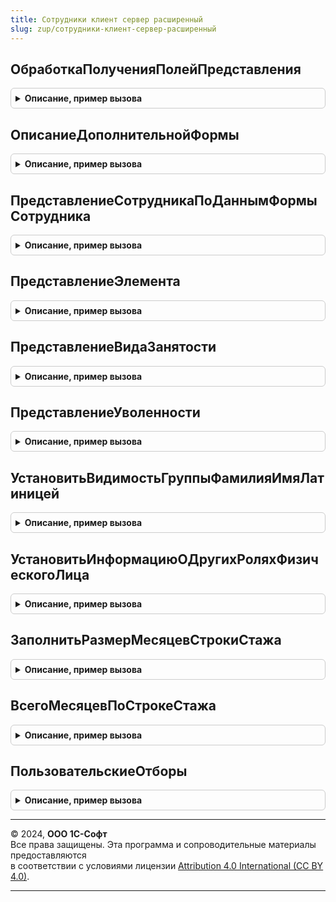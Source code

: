 ```yaml
---
title: Сотрудники клиент сервер расширенный
slug: zup/сотрудники-клиент-сервер-расширенный
---
```



## ОбработкаПолученияПолейПредставления
<details style="margin: 1em 0; padding: 0.5em; border: 1px solid #ccc; border-radius: 6px;">

<summary style="font-weight: bold; cursor: pointer;">Описание, пример вызова</summary>

```bsl

Процедура ОбработкаПолученияПолейПредставления(Поля, СтандартнаяОбработка) Экспорт
```

Пример вызова
```bsl
СотрудникиКлиентСерверРасширенный.ОбработкаПолученияПолейПредставления(Поля, СтандартнаяОбработка) 
```
</details>

## ОписаниеДополнительнойФормы
<details style="margin: 1em 0; padding: 0.5em; border: 1px solid #ccc; border-radius: 6px;">

<summary style="font-weight: bold; cursor: pointer;">Описание, пример вызова</summary>

```bsl

Функция ОписаниеДополнительнойФормы(ИмяОткрываемойФормы) Экспорт
```

Пример вызова
```bsl
Результат = СотрудникиКлиентСерверРасширенный.ОписаниеДополнительнойФормы(ИмяОткрываемойФормы) 
```
</details>

## ПредставлениеСотрудникаПоДаннымФормыСотрудника
<details style="margin: 1em 0; padding: 0.5em; border: 1px solid #ccc; border-radius: 6px;">

<summary style="font-weight: bold; cursor: pointer;">Описание, пример вызова</summary>

```bsl

Функция ПредставлениеСотрудникаПоДаннымФормыСотрудника(Форма) Экспорт
```

Пример вызова
```bsl
Результат = СотрудникиКлиентСерверРасширенный.ПредставлениеСотрудникаПоДаннымФормыСотрудника(Форма) 
```
</details>

## ПредставлениеЭлемента
<details style="margin: 1em 0; padding: 0.5em; border: 1px solid #ccc; border-radius: 6px;">

<summary style="font-weight: bold; cursor: pointer;">Описание, пример вызова</summary>

```bsl

Функция ПредставлениеЭлемента(ДанныеДляФормированияПредставления) Экспорт
```

Пример вызова
```bsl
Результат = СотрудникиКлиентСерверРасширенный.ПредставлениеЭлемента(ДанныеДляФормированияПредставления) 
```
</details>

## ПредставлениеВидаЗанятости
<details style="margin: 1em 0; padding: 0.5em; border: 1px solid #ccc; border-radius: 6px;">

<summary style="font-weight: bold; cursor: pointer;">Описание, пример вызова</summary>

```bsl

Функция ПредставлениеВидаЗанятости(ВидЗанятости, РольСотрудникаДоговорник) Экспорт
```

Пример вызова
```bsl
Результат = СотрудникиКлиентСерверРасширенный.ПредставлениеВидаЗанятости(ВидЗанятости, РольСотрудникаДоговорник));
```
</details>

## ПредставлениеУволенности
<details style="margin: 1em 0; padding: 0.5em; border: 1px solid #ccc; border-radius: 6px;">

<summary style="font-weight: bold; cursor: pointer;">Описание, пример вызова</summary>

```bsl

Функция ПредставлениеУволенности(ДатаУвольнения) Экспорт
```

Пример вызова
```bsl
Результат = СотрудникиКлиентСерверРасширенный.ПредставлениеУволенности(ДатаУвольнения));
```
</details>

## УстановитьВидимостьГруппыФамилияИмяЛатиницей
<details style="margin: 1em 0; padding: 0.5em; border: 1px solid #ccc; border-radius: 6px;">

<summary style="font-weight: bold; cursor: pointer;">Описание, пример вызова</summary>

```bsl


Процедура УстановитьВидимостьГруппыФамилияИмяЛатиницей(Форма, ПутьКДанным) Экспорт
```

Пример вызова
```bsl
СотрудникиКлиентСерверРасширенный.УстановитьВидимостьГруппыФамилияИмяЛатиницей(Форма, ПутьКДанным) 
```
</details>

## УстановитьИнформациюОДругихРоляхФизическогоЛица
<details style="margin: 1em 0; padding: 0.5em; border: 1px solid #ccc; border-radius: 6px;">

<summary style="font-weight: bold; cursor: pointer;">Описание, пример вызова</summary>

```bsl


Процедура УстановитьИнформациюОДругихРоляхФизическогоЛица(Форма) Экспорт
```

Пример вызова
```bsl
СотрудникиКлиентСерверРасширенный.УстановитьИнформациюОДругихРоляхФизическогоЛица(Форма) 
```
</details>

## ЗаполнитьРазмерМесяцевСтрокиСтажа
<details style="margin: 1em 0; padding: 0.5em; border: 1px solid #ccc; border-radius: 6px;">

<summary style="font-weight: bold; cursor: pointer;">Описание, пример вызова</summary>

```bsl

Процедура ЗаполнитьРазмерМесяцевСтрокиСтажа(СтрокаСтажа) Экспорт
```

Пример вызова
```bsl
СотрудникиКлиентСерверРасширенный.ЗаполнитьРазмерМесяцевСтрокиСтажа(СтрокаСтажа) 
```
</details>

## ВсегоМесяцевПоСтрокеСтажа
<details style="margin: 1em 0; padding: 0.5em; border: 1px solid #ccc; border-radius: 6px;">

<summary style="font-weight: bold; cursor: pointer;">Описание, пример вызова</summary>

```bsl

Функция ВсегоМесяцевПоСтрокеСтажа(СтрокаСтажа) Экспорт
```

Пример вызова
```bsl
Результат = СотрудникиКлиентСерверРасширенный.ВсегоМесяцевПоСтрокеСтажа(СтрокаСтажа) 
```
</details>

## ПользовательскиеОтборы
<details style="margin: 1em 0; padding: 0.5em; border: 1px solid #ccc; border-radius: 6px;">

<summary style="font-weight: bold; cursor: pointer;">Описание, пример вызова</summary>

```bsl

Функция ПользовательскиеОтборы(Список) Экспорт
```

Пример вызова
```bsl
Результат = СотрудникиКлиентСерверРасширенный.ПользовательскиеОтборы(Список) 
```
</details>

---

© 2024, **ООО 1С-Софт**  
Все права защищены. Эта программа и сопроводительные материалы предоставляются  
в соответствии с условиями лицензии [Attribution 4.0 International (CC BY 4.0)](https://creativecommons.org/licenses/by/4.0/legalcode).

---
